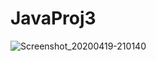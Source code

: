 # JavaProj3

![Screenshot_20200419-210140](https://user-images.githubusercontent.com/58136523/79700655-23ebc200-824c-11ea-8de8-fe3a23f54846.png)
